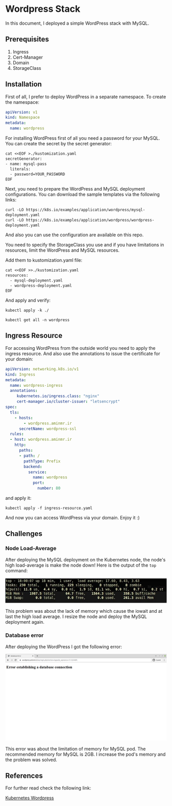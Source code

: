 # Wordpress Stack

In this document, I deployed a simple WordPress stack with MySQL.

## Prerequisites

1. Ingress
2. Cert-Manager
3. Domain
4. StorageClass

## Installation

First of all, I prefer to deploy WordPress in a separate namespace. To create the namespace:

```yaml
apiVersion: v1
kind: Namespace
metadata:
  name: wordpress
```

For installing WordPress first of all you need a password for your MySQL. You can create the secret by the secret generator:

```shell
cat <<EOF >./kustomization.yaml
secretGenerator:
- name: mysql-pass
  literals:
  - password=YOUR_PASSWORD
EOF
```

Next, you need to prepare the WordPress and MySQL deployment configurations. You can download the sample templates via the following links:

```shell
curl -LO https://k8s.io/examples/application/wordpress/mysql-deployment.yaml
curl -LO https://k8s.io/examples/application/wordpress/wordpress-deployment.yaml
```

And also you can use the configuration are available on this repo.

You need to specify the StorageClass you use and if you have limitations in resources, limit the WordPress and MySQL resources.

Add them to kustomization.yaml file:

```shell
cat <<EOF >>./kustomization.yaml
resources:
  - mysql-deployment.yaml
  - wordpress-deployment.yaml
EOF
```

And apply and verify:

```shell
kubectl apply -k ./
```

```shell
kubectl get all -n wordpress
```

## Ingress Resource

For accessing WordPress from the outside world you need to apply the ingress resource. And also use the annotations to issue the certificate for your domain:

```yaml
apiVersion: networking.k8s.io/v1
kind: Ingress
metadata:
  name: wordpress-ingress
  annotations:
     kubernetes.io/ingress.class: "nginx"
     cert-manager.io/cluster-issuer: "letsencrypt"
spec:
  tls: 
    - hosts:
        - wordpress.aminmr.ir
      secretName: wordpress-ssl
  rules:
  - host: wordpress.aminmr.ir
    http:
      paths:
      - path: /
        pathType: Prefix
        backend:
          service:
            name: wordpress
            port:
              number: 80
```

and apply it:

```shell
kubectl apply -f ingress-resource.yaml
```

And now you can access WordPress via your domain. Enjoy it :)



## Challenges

### Node Load-Average

After deploying the MySQL deployment on the Kubernetes node, the node's high load-average is make the node down! Here is the output of the `top` command:

![load-average](../images/load-average.jpg)

This problem was about the lack of memory which cause the iowait and at last the high load average. I resize the node and deploy the MySQL deployment again.

### Database error

After deploying the WordPress I got the following error:

<img src="../images/wordpress-database-error.png" alt="load-average" style="zoom:75%;" />

This error was about the limitation of memory for MySQL pod. The recommended memory for MySQL is 2GB. I increase the pod's memory and the problem was solved.

## References

For further read check the following link:

[Kubernetes Wordpress](https://kubernetes.io/docs/tutorials/stateful-application/mysql-wordpress-persistent-volume/)